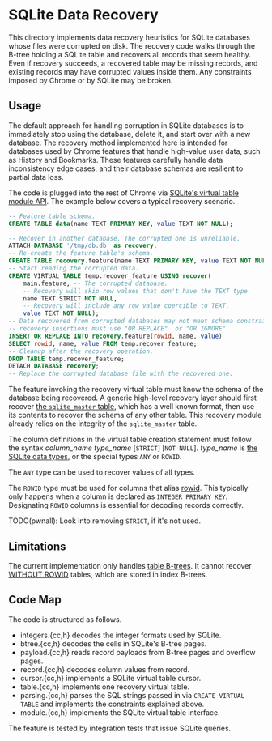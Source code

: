 # SQLite Data Recovery

This directory implements data recovery heuristics for SQLite databases whose
files were corrupted on disk. The recovery code walks through the B-tree
holding a SQLite table and recovers all records that seem healthy. Even if
recovery succeeds, a recovered table may be missing records, and existing
records may have corrupted values inside them. Any constraints imposed by Chrome
or by SQLite may be broken.


## Usage

The default approach for handling corruption in SQLite databases is to
immediately stop using the database, delete it, and start over with a new
database. The recovery method implemented here is intended for databases used by
Chrome features that handle high-value user data, such as History and Bookmarks.
These features carefully handle data inconsistency edge cases, and their
database schemas are resilient to partial data loss.

The code is plugged into the rest of Chrome via
[SQLite's virtual table module API](https://sqlite.org/vtab.html). The example
below covers a typical recovery scenario.

```sql
-- Feature table schema.
CREATE TABLE data(name TEXT PRIMARY KEY, value TEXT NOT NULL);

-- Recover in another database. The corrupted one is unreliable.
ATTACH DATABASE '/tmp/db.db' as recovery;
-- Re-create the feature table's schema.
CREATE TABLE recovery.feature(name TEXT PRIMARY KEY, value TEXT NOT NULL);
-- Start reading the corrupted data.
CREATE VIRTUAL TABLE temp.recover_feature USING recover(
    main.feature, -- The corrupted database.
    -- Recovery will skip row values that don't have the TEXT type.
    name TEXT STRICT NOT NULL,
    -- Recovery will include any row value coercible to TEXT.
    value TEXT NOT NULL);
-- Data recovered from corrupted databases may not meet schema constraints, so
-- recovery insertions must use "OR REPLACE"  or "OR IGNORE".
INSERT OR REPLACE INTO recovery.feature(rowid, name, value)
SELECT rowid, name, value FROM temp.recover_feature;
-- Cleanup after the recovery operation.
DROP TABLE temp.recover_feature;
DETACH DATABASE recovery;
-- Replace the corrupted database file with the recovered one.
```

The feature invoking the recovery virtual table must know the schema of the
database being recovered. A generic high-level recovery layer should first
recover
[the `sqlite_master` table](https://www.sqlite.org/fileformat.html#storage_of_the_sql_database_schema),
which has a well known format, then use its contents to recover the schema of
any other table. This recovery module already relies on the integrity of the
`sqlite_master` table.

The column definitions in the virtual table creation statement must follow
the syntax _column\_name_ _type\_name_ [`STRICT`] [`NOT NULL`]. _type\_name_ is
[the SQLite data types](https://www.sqlite.org/datatype3.html#storage_classes_and_datatypes),
or the special types `ANY` or `ROWID`.

The `ANY` type can be used to recover values of all types.

The `ROWID` type must be used for columns that alias
[rowid](https://www.sqlite.org/lang_createtable.html#rowid). This typically only
happens when a column is declared as `INTEGER PRIMARY KEY`.
Designating `ROWID` columns is essential for decoding records correctly.

TODO(pwnall): Look into removing `STRICT`, if it's not used.


## Limitations

The current implementation only handles [table
B-trees](https://www.sqlite.org/fileformat.html#b_tree_pages). It cannot
recover [WITHOUT ROWID](https://www.sqlite.org/rowidtable.html) tables, which
are stored in index B-trees.


## Code Map

The code is structured as follows.

* integers.{cc,h} decodes the integer formats used by SQLite.
* btree.{cc,h} decodes the cells in SQLite's B-tree pages.
* payload.{cc,h} reads record payloads from B-tree pages and overflow pages.
* record.{cc,h} decodes column values from record.
* cursor.{cc,h} implements a SQLite virtual table cursor.
* table.{cc,h} implements one recovery virtual table.
* parsing.{cc,h} parses the SQL strings passed in via `CREATE VIRTUAL TABLE`
  and implements the constraints explained above.
* module.{cc,h} implements the SQLite virtual table interface.

The feature is tested by integration tests that issue SQLite queries.
